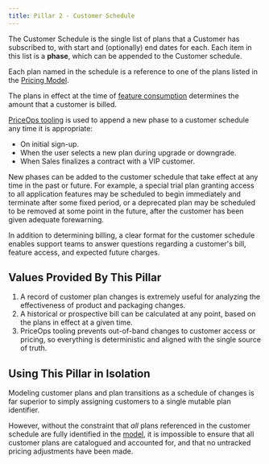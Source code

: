 ```yaml
---
title: Pillar 2 - Customer Schedule
---
```


The Customer Schedule is the single list of plans that a Customer
has subscribed to, with start and (optionally) end dates for
each.  Each item in this list is a **phase**, which can be
appended to the Customer schedule.

Each plan named in the schedule is a reference to one of the
plans listed in the [Pricing Model](./1-model.md).

The plans in effect at the time of [feature
consumption](./3-metering.md) determines the amount that a
customer is billed.

[PriceOps tooling](./5-tooling.md) is used to append a new phase
to a customer schedule any time it is appropriate:

- On initial sign-up.
- When the user selects a new plan during upgrade or downgrade.
- When Sales finalizes a contract with a VIP customer.

New phases can be added to the customer schedule that take effect
at any time in the past or future.  For example, a special trial
plan granting access to all application features may be scheduled
to begin immediately and terminate after some fixed period, or a
deprecated plan may be scheduled to be removed at some point in
the future, after the customer has been given adequate
forewarning.

In addition to determining billing, a clear format for the
customer schedule enables support teams to answer questions
regarding a customer's bill, feature access, and expected future
charges.

## Values Provided By This Pillar

1. A record of customer plan changes is extremely useful for
   analyzing the effectiveness of product and packaging changes.
2. A historical or prospective bill can be calculated at any
   point, based on the plans in effect at a given time.
3. PriceOps tooling prevents out-of-band changes to customer
   access or pricing, so everything is deterministic and aligned
   with the single source of truth.

## Using This Pillar in Isolation

Modeling customer plans and plan transitions as a schedule of
changes is far superior to simply assigning customers to a single
mutable plan identifier.

However, without the constraint that _all_ plans referenced in
the customer schedule are fully identified in the
[model](./1-model.md), it is impossible to ensure that all
customer plans are catalogued and accounted for, and that no
untracked pricing adjustments have been made.
